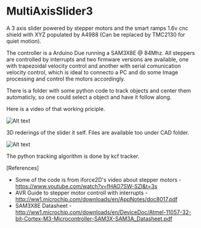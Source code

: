 # MultiAxisSlider3
A 3 axis slider powered by stepper motors and the smart ramps 1.6v cnc shield with XYZ populated 
by A4988 (Can be replaced by TMC2130 for quiet motion). 

The controller is a Arduino Due running a SAM3X8E @ 84Mhz. All steppers are controlled by interrupts and two firmware versions are available, one with trapezoidal velocity control and another with serial comunication velocity control, which is ideal to connecto a PC and do some Image processing and control the motors accordingly. 

There is a folder with some python code to track objects and center them automaticly, so one could select a object and have it follow along. 

Here is a video of that working priciple. 


![Alt text](https://github.com/richaeell/MultiAxisSlider3/blob/master/docs/resources/working.gif)

3D rederings of the slider it self. Files are available too under CAD folder.

![Alt text](https://github.com/richaeell/MultiAxisSlider3/blob/master/docs/resources/render.png)

The python tracking algorithm is done by kcf tracker.

[References]

- Some of the code is from iforce2D's video about stepper motors - https://www.youtube.com/watch?v=fHAO7SW-SZI&t=3s
- AVR Guide to stepper motor controll with interrupts - http://ww1.microchip.com/downloads/en/AppNotes/doc8017.pdf
- SAM3X8E Datasheet - http://ww1.microchip.com/downloads/en/DeviceDoc/Atmel-11057-32-bit-Cortex-M3-Microcontroller-SAM3X-SAM3A_Datasheet.pdf

